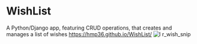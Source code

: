 # WishList
A Python/Django app, featuring CRUD operations, that creates and manages a list of wishes  https://hmp36.github.io/WishList/
![l r_wish_snip](https://user-images.githubusercontent.com/32718849/39791226-915934c8-5308-11e8-8bed-90d94f24d10e.PNG)
